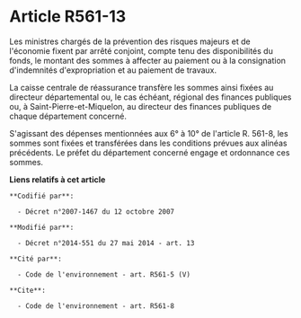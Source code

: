 # Article R561-13

Les ministres chargés de la prévention des risques majeurs et de l'économie fixent par arrêté conjoint, compte tenu des
disponibilités du fonds, le montant des sommes à affecter au paiement ou à la consignation d'indemnités d'expropriation et au
paiement de travaux. 

La caisse centrale de réassurance transfère les sommes ainsi fixées au   directeur départemental ou, le cas échéant, régional
des finances publiques ou, à Saint-Pierre-et-Miquelon, au directeur des finances publiques de chaque département concerné. 

S'agissant des dépenses mentionnées aux 6° à 10° de l'article R. 561-8, les sommes sont fixées et transférées dans les
conditions prévues aux alinéas précédents. Le préfet du département concerné engage et ordonnance ces sommes.

**Liens relatifs à cet article**

	**Codifié par**:

	  - Décret n°2007-1467 du 12 octobre 2007

	**Modifié par**:

	  - Décret n°2014-551 du 27 mai 2014 - art. 13

	**Cité par**:

	  - Code de l'environnement - art. R561-5 (V)

	**Cite**:

	  - Code de l'environnement - art. R561-8
